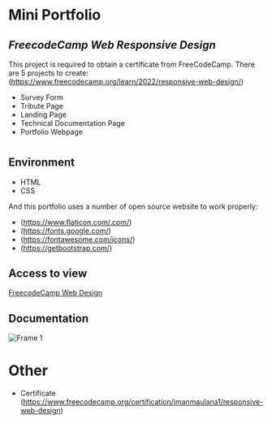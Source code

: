 # Mini Portfolio
## _FreecodeCamp Web Responsive Design_
This project is required to obtain a certificate from FreeCodeCamp. There are 5 projects to create: (https://www.freecodecamp.org/learn/2022/responsive-web-design/)
- Survey Form
- Tribute Page
- Landing Page
- Technical Documentation Page
- Portfolio Webpage
#
## Environment
- HTML
- CSS

And this portfolio uses a number of open source website to work properly:
- (https://www.flaticon.com/.com/)
- (https://fonts.google.com/)
- (https://fontawesome.com/icons/)
- (https://getbootstrap.com/)

## Access to view

[FreecodeCamp Web Design](https://6396fa20ce269062b5361661--elegant-sopapillas-ae705c.netlify.app/) 


## Documentation

![Frame 1](https://user-images.githubusercontent.com/108262868/207014291-bdf4ec73-2002-46b0-91ec-0482549247c4.png)


# Other
- Certificate (https://www.freecodecamp.org/certification/imanmaulana1/responsive-web-design)
